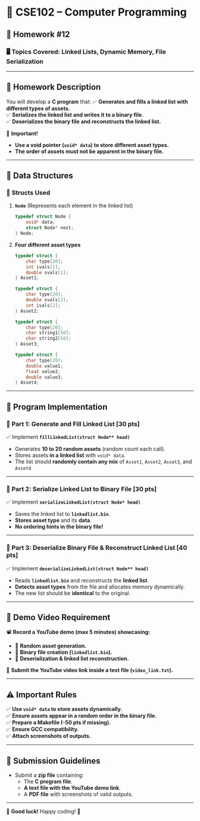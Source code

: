 # 📌 CSE102 – Computer Programming  
## 📝 Homework #12

### 🖥️ **Topics Covered:** Linked Lists, Dynamic Memory, File Serialization

---

## 📌 **Homework Description**  

You will develop a **C program** that:
✅ **Generates and fills a linked list with different types of assets.**  
✅ **Serializes the linked list and writes it to a binary file.**  
✅ **Deserializes the binary file and reconstructs the linked list.**  

🚨 **Important!**
- **Use a void pointer (`void* data`) to store different asset types.**
- **The order of assets must not be apparent in the binary file.**

---

## 📂 **Data Structures**
### 📌 **Structs Used**
1. **`Node`** (Represents each element in the linked list)
   ```c
   typedef struct Node {
       void* data;
       struct Node* next;
   } Node;
   ```
2. **Four different asset types**
   ```c
   typedef struct {
       char type[20];
       int ivals[1];
       double svals[1];
   } Asset1;

   typedef struct {
       char type[20];
       double svals[2];
       int ivals[2];
   } Asset2;

   typedef struct {
       char type[20];
       char string1[50];
       char string2[50];
   } Asset3;

   typedef struct {
       char type[20];
       double value1;
       float value2;
       double value3;
   } Asset4;
   ```

---

## 🚀 **Program Implementation**
### **🔹 Part 1: Generate and Fill Linked List [30 pts]**
✅ Implement **`fillLinkedList(struct Node** head)`**  
- Generates **10 to 20 random assets** (random count each call).  
- Stores assets **in a linked list** with `void* data`.  
- The list should **randomly contain any mix** of `Asset1`, `Asset2`, `Asset3`, and `Asset4`.  

---

### **🔹 Part 2: Serialize Linked List to Binary File [30 pts]**
✅ Implement **`serializeLinkedList(struct Node* head)`**  
- Saves the linked list to **`linkedlist.bin`**.  
- **Stores asset type** and its **data**.  
- **No ordering hints in the binary file!**  

---

### **🔹 Part 3: Deserialize Binary File & Reconstruct Linked List [40 pts]**
✅ Implement **`deserializeLinkedList(struct Node** head)`**  
- Reads **`linkedlist.bin`** and reconstructs the **linked list**.  
- **Detects asset types** from the file and allocates memory dynamically.  
- The new list should be **identical** to the original.  

---

## 📌 **Demo Video Requirement**
📽 **Record a YouTube demo (max 5 minutes) showcasing:**
- 🎲 **Random asset generation.**  
- 💾 **Binary file creation (`linkedlist.bin`).**  
- 🔄 **Deserialization & linked list reconstruction.**  

📌 **Submit the YouTube video link inside a text file (`video_link.txt`).**  

---

## ⚠️ **Important Rules**
✅ **Use `void* data` to store assets dynamically.**  
✅ **Ensure assets appear in a random order in the binary file.**  
✅ **Prepare a Makefile (-50 pts if missing).**  
✅ **Ensure GCC compatibility.**  
✅ **Attach screenshots of outputs.**  

---

## 📌 **Submission Guidelines**
- Submit a **zip file** containing:
  - The **C program file**.
  - **A text file with the YouTube demo link**.
  - A **PDF file** with screenshots of valid outputs.

---

🚀 **Good luck!** Happy coding! 🎯  
